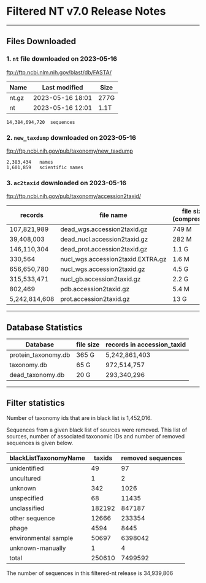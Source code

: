 # Filtered NT v7.0 Release Notes

************************************************************************
## Files Downloaded 

### 1. `nt` file downloaded on 2023-05-16 

ftp://ftp.ncbi.nlm.nih.gov/blast/db/FASTA/

Name  | Last modified    | Size
------|------------------|------
nt.gz | 2023-05-16 18:01 | 277G
nt    | 2023-05-16 12:01 | 1.1T 
    
	14,384,694,720 	sequences


### 2. `new_taxdump` downloaded on 2023-05-16 
   ftp://ftp.ncbi.nih.gov/pub/taxonomy/new_taxdump

	2,383,434 	names
	1,601,859 	scientific names


### 3. `ac2taxid` downloaded on 2023-05-16
   ftp://ftp.ncbi.nih.gov/pub/taxonomy/accession2taxid/

records	      | file name                         | file size (compressed)
--------------|-----------------------------------|------------------------
107,821,989	  | dead_wgs.accession2taxid.gz       | 749 M
39,408,003	  | dead_nucl.accession2taxid.gz      | 282 M
146,110,304   | dead_prot.accession2taxid.gz      | 1.1 G
330,564	      | nucl_wgs.accession2taxid.EXTRA.gz | 1.6 M
656,650,780	  | nucl_wgs.accession2taxid.gz       | 4.5 G
315,533,471	  | nucl_gb.accession2taxid.gz        | 2.2 G
802,469	      | pdb.accession2taxid.gz            | 5.4 M
5,242,814,608 | prot.accession2taxid.gz           | 13  G

************************************************************************
## Database Statistics 

Database            | file size  | records in accession_taxid
--------------------|------------|----------------------------
protein_taxonomy.db | 365 G      | 5,242,861,403
taxonomy.db         | 65 G       | 972,514,757
dead_taxonomy.db    | 20 G       | 293,340,296

************************************************************************
## Filter statistics

Number of taxonomy ids that are in black list is 1,452,016.

Sequences from a given black list of sources were removed. This list
of sources, number of associated taxonomic IDs and number 
of removed sequences is given below.

blackListTaxonomyName | taxids | removed sequences
----------------------|--------|-------------------
unidentified          | 49     | 97
uncultured            |  1	   | 2
unknown	              | 342    | 1026
unspecified           | 68     | 11435
unclassified          | 182192 | 847187
other sequence        | 12666  | 233354
phage                 | 4594   | 8445
environmental sample  | 50697  | 6398042
unknown-manually      | 1      | 4
total                 | 250610 | 7499592


The number of sequences in this filtered-nt release is 
	34,939,806
